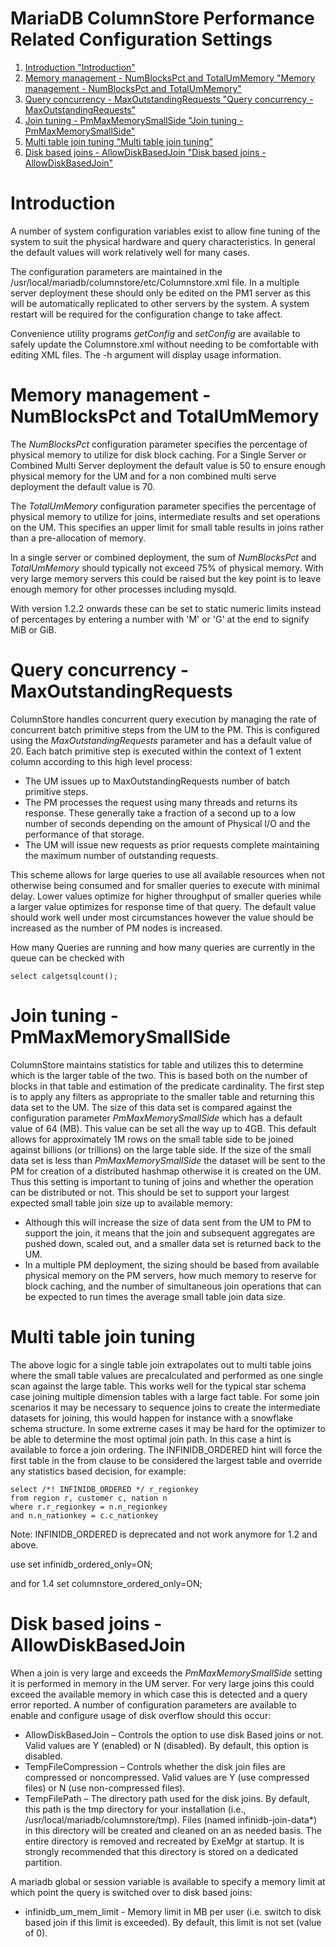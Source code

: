 
# MariaDB ColumnStore Performance Related Configuration Settings

 
1. [Introduction "Introduction"](#introduction)
1. [Memory management - NumBlocksPct and TotalUmMemory "Memory management - NumBlocksPct and TotalUmMemory"](#memory-management-numblockspct-and-totalummemory)
1. [Query concurrency - MaxOutstandingRequests "Query concurrency - MaxOutstandingRequests"](#query-concurrency-maxoutstandingrequests)
1. [Join tuning - PmMaxMemorySmallSide "Join tuning - PmMaxMemorySmallSide"](#join-tuning-pmmaxmemorysmallside)
1. [Multi table join tuning "Multi table join tuning"](#multi-table-join-tuning)
1. [Disk based joins - AllowDiskBasedJoin "Disk based joins - AllowDiskBasedJoin"](#disk-based-joins-allowdiskbasedjoin)



# Introduction


A number of system configuration variables exist to allow fine tuning of the system to suit the physical hardware and query characteristics. In general the default values will work relatively well for many cases.


The configuration parameters are maintained in the /usr/local/mariadb/columnstore/etc/Columnstore.xml file. In a multiple server deployment these should only be edited on the PM1 server as this will be automatically replicated to other servers by the system. A system restart will be required for the configuration change to take affect.


Convenience utility programs *getConfig* and *setConfig* are available to safely update the Columnstore.xml without needing to be comfortable with editing XML files. The -h argument will display usage information.


# Memory management - NumBlocksPct and TotalUmMemory


The *NumBlocksPct* configuration parameter specifies the percentage of physical memory to utilize for disk block caching. For a Single Server or Combined Multi Server deployment the default value is 50 to ensure enough physical memory for the UM and for a non combined multi serve deployment the default value is 70.


The *TotalUmMemory* configuration parameter specifies the percentage of physical memory to utilize for joins, intermediate results and set operations on the UM. This specifies an upper limit for small table results in joins rather than a pre-allocation of memory.


In a single server or combined deployment, the sum of *NumBlocksPct* and *TotalUmMemory* should typically not exceed 75% of physical memory. With very large memory servers this could be raised but the key point is to leave enough memory for other processes including mysqld.


With version 1.2.2 onwards these can be set to static numeric limits instead of percentages by entering a number with 'M' or 'G' at the end to signify MiB or GiB.


# Query concurrency - MaxOutstandingRequests


ColumnStore handles concurrent query execution by managing the rate of concurrent batch primitive steps from the UM to the PM. This is configured using the *MaxOutstandingRequests* parameter and has a default value of 20. Each batch primitive step is executed within the context of 1 extent column according to this high level process:


* The UM issues up to MaxOutstandingRequests number of batch primitive steps.
* The PM processes the request using many threads and returns its response. These generally take a fraction of a second up to a low number of seconds depending on the amount of Physical I/O and the performance of that storage.
* The UM will issue new requests as prior requests complete maintaining the maximum number of outstanding requests.


This scheme allows for large queries to use all available resources when not otherwise being consumed and for smaller queries to execute with minimal delay. Lower values optimize for higher throughput of smaller queries while a larger value optimizes for response time of that query. The default value should work well under most circumstances however the value should be increased as the number of PM nodes is increased.


How many Queries are running and how many queries are currently in the queue can be checked with


```
select calgetsqlcount();
```

# Join tuning - PmMaxMemorySmallSide


ColumnStore maintains statistics for table and utilizes this to determine which is the larger table of the two. This is based both on the number of blocks in that table and estimation of the predicate cardinality. The first step is to apply any filters as appropriate to the smaller table and returning this data set to the UM. The size of this data set is compared against the configuration parameter *PmMaxMemorySmallSide* which has a default value of 64 (MB). This value can be set all the way up to 4GB. This default allows for approximately 1M rows on the small table side to be joined against billions (or trillions) on the large table side. If the size of the small data set is less than *PmMaxMemorySmallSide* the dataset will be sent to the PM for creation of a distributed hashmap otherwise it is created on the UM. Thus this setting is important to tuning of joins and whether the operation can be distributed or not. This should be set to support your largest expected small table join size up to available memory:


* Although this will increase the size of data sent from the UM to PM to support the join, it means that the join and subsequent aggregates are pushed down, scaled out, and a smaller data set is returned back to the UM.
* In a multiple PM deployment, the sizing should be based from available physical memory on the PM servers, how much memory to reserve for block caching, and the number of simultaneous join operations that can be expected to run times the average small table join data size.


# Multi table join tuning


The above logic for a single table join extrapolates out to multi table joins where the small table values are precalculated and performed as one single scan against the large table. This works well for the typical star schema case joining multiple dimension tables with a large fact table. For some join scenarios it may be necessary to sequence joins to create the intermediate datasets for joining, this would happen for instance with a snowflake schema structure. In some extreme cases it may be hard for the optimizer to be able to determine the most optimal join path. In this case a hint is available to force a join ordering. The INFINIDB_ORDERED hint will force the first table in the from clause to be considered the largest table and override any statistics based decision, for example:


```
select /*! INFINIDB_ORDERED */ r_regionkey     
from region r, customer c, nation n    
where r.r_regionkey = n.n_regionkey      
and n.n_nationkey = c.c_nationkey
```

Note:
INFINIDB_ORDERED is deprecated and not work anymore for 1.2 and above.


use
set infinidb_ordered_only=ON;


and for 1.4
set columnstore_ordered_only=ON;


# Disk based joins - AllowDiskBasedJoin


When a join is very large and exceeds the *PmMaxMemorySmallSide* setting it is performed in memory in the UM server. For very large joins this could exceed the available memory in which case this is detected and a query error reported. A number of configuration parameters are available to enable and configure usage of disk overflow should this occur:


* AllowDiskBasedJoin – Controls the option to use disk Based joins or not. Valid values are Y (enabled) or N (disabled). By default, this option is disabled.
* TempFileCompression – Controls whether the disk join files are compressed or noncompressed. Valid values are Y (use compressed files) or N (use non-compressed files).
* TempFilePath – The directory path used for the disk joins. By default, this path is the tmp directory for your installation (i.e., /usr/local/mariadb/columnstore/tmp). Files (named infinidb-join-data*) in this directory will be created and cleaned on an as needed basis. The entire directory is removed and recreated by ExeMgr at startup. It is strongly recommended that this directory is stored on a dedicated partition.


A mariadb global or session variable is available to specify a memory limit at which point the query is switched over to disk based joins:


* infinidb_um_mem_limit - Memory limit in MB per user (i.e. switch to disk based join if this limit is exceeded). By default, this limit is not set (value of 0).

